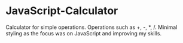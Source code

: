 # JavaScript-Calculator

Calculator for simple operations. Operations such as +, -, *, /. Minimal styling as the focus was on JavaScript and improving my skills.
